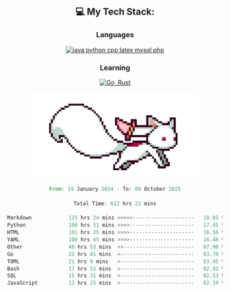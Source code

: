 
<div align="center">
<br>

## 💻 My Tech Stack:

### Languages

[![java python cpp latex mysql php](https://skillicons.dev/icons?i=java,python,cpp,latex,mysql,php)](https://skillicons.dev)

### Learning

[![Go, Rust](https://skillicons.dev/icons?i=go,rust)](https://skillicons.dev)

<center>

<img src="kyubey.gif" alt="Alt-Text" title="" >

</center>


<!--START_SECTION:waka-->

```rust
From: 19 January 2024 - To: 09 October 2025

Total Time: 612 hrs 21 mins

Markdown            115 hrs 24 mins >>>>>--------------------   18.85 %
Python              106 hrs 51 mins >>>>---------------------   17.45 %
HTML                101 hrs 25 mins >>>>---------------------   16.56 %
YAML                100 hrs 45 mins >>>>---------------------   16.46 %
Other               48 hrs 53 mins  >>-----------------------   07.98 %
Go                  22 hrs 41 mins  >------------------------   03.70 %
TOML                21 hrs 9 mins   >------------------------   03.45 %
Bash                17 hrs 52 mins  >------------------------   02.92 %
SQL                 15 hrs 31 mins  >------------------------   02.53 %
JavaScript          13 hrs 25 mins  >------------------------   02.19 %
```

<!--END_SECTION:waka-->
